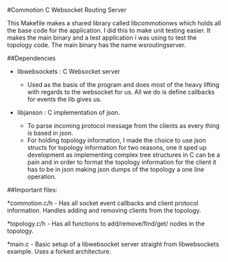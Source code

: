 #Commotion C Websocket Routing Server
 
This Makefile makes a shared library called libcommotionws which holds
all the base code for the application. I did this to make unit testing easier.
It makes the main binary and a test application i was using to test the topology
code. The main binary has the name wsroutingserver.

##Dependencies

* libwebsockets : C Websocket server  
    * Used as the basis of the program and does most of the heavy lifting with
regards to the websocket for us. All we do is define callbacks for events the lib
gives us.

* libjanson : C implementation of json.
    * To parse incoming protocol message from the clients as every
thing is based in json. 
    * For holding topology information, I made the choice to use json structs
for topology information for two reasons, one it sped up development as
implementing complex tree structures in C can be a pain and in order to format the
topology information for the client it has to be in json making json dumps of the 
topology a one line operation.  
 
##Important files:

*commotion.c/h - Has all socket event callbacks and client protocol information.
Handles adding and removing clients from the topology.

*topology.c/h - Has all functions to add/remove/find/get/ nodes in the topology.

*main.c - Basic setup of a libwebsocket server straight from libwebsockets example.
Uses a forked architecture. 
